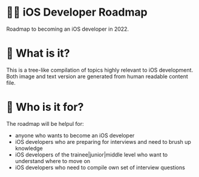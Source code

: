 # 👨‍💻 iOS Developer Roadmap

Roadmap to becoming an iOS developer in 2022.

# 🤔 What is it?

This is a tree-like compilation of topics highly relevant to iOS development. Both image and text version are generated from human readable content file.

# 👀 Who is it for?

The roadmap will be helpul for:

* anyone who wants to become an iOS developer
* iOS developers who are preparing for interviews and need to brush up knowledge
* iOS developers of the trainee|junior|middle level who want to understand where to move on
* iOS developers who need to compile own set of interview questions
